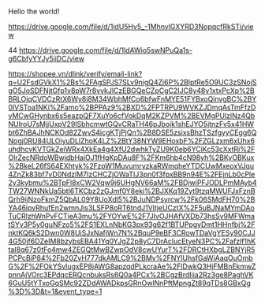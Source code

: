 Hello the world!

https://drive.google.com/file/d/1idU5Hv5_-1MhnvlGXYRD3NopqcfRkSTi/view

44 https://drive.google.com/file/d/1ldAWio5swNPuQa1s-g6CbfyYYJy5iiDC/view

https://shopee.vn/dlink/verify/email-link?q=U2FsdGVkX1%2Bs%2FAgSPJS7SLv9nigQ4Zi6P%2BlptRe5O9UC3zSNojSgO5JoSDFNjtGfp1v8pW7r8vvkJlCzEBGQeCZpCgC2IJC8y48y1xtxPcXp%2BBRLOjqCVDCzRtX6Wy8i8M34WbhMfCo6bfwFnMYE51FYBxoQinvgBC%2BY0lVSToa1NKi%2Famo%2BPPAz9%2BXD%2FPTRPU9WVKZJDmqAsTmFfzDvMCwGHynbx6s5eazpQF7XuYo6cfVokDqM2KZPVM%2BEVMgPUlzlNz4QbNUIroU7sMjjUxpV29ISbhcmwtGQvCRaTH46pJbojk1shEJYO5jtnzFv5x41HWbt6ZhBAJhNCKOd82ZwvS4icgKTjPjQn%2B8DSE5zsixsBhzTSzfgyyCEgg6QNogj0RU84ULOiyuDLlZhoK4LZ%2BtY38NYW9EHoxbF%2FZGLzxm6xUhx6uhdhcvKVTGkZeiWRx4XkEa4g4XfU2dwhkTyZU9K0eb6YCiKc53cXxtRi%2FOlrZecNRdoWBwjdbHaiOJ1fHgKpDAu8F%2FKm6hb4cN98yh%2BKyOBKux%2BkeL26fS64EXhtyk%2FzpW1MuvumryzkaRWmqheYTDCUwMxeoxVJqu4ZnZk83bf7vD0NdzlM7IzCHCZjOWaTIJ3pn0f3fpxBB9n94E%2FEjnLb0cPle2y3kybmu%2BTpFl8xCW2Vqw9j6UHgNV66aM%2FBDjwiPFJODLPmMAyb4TW27WNNkUa5btI6TKCbz2zGJmf0Y8eki%2BJXKq19Zyt9tzqMWUFJxFznBQrh9ijNzoFkmZ5QbAL09Y8UoXdl5%2BJuNDPsyrcw%2Fk06SMdFH70%2BYA46ipvRhufEn2wmnJis3LSFP8oRT6tndJ1VitjeUCztX%2F5uBJNaMYmDAoTuCRlzhWnPvFCTieA3mu%2FYOYwE%2F7JIvOJHAfVXDb73hsSv9MFWmatSYv3P5y0guNFzo5%2FS1EXLnNbKG3px93g62f1BTUPpgyDmt1HHnfbj%2FnktKQ6kS2Dwn0W8UiSJxNafjWn7N%2BquP9eBF3CRowTDaVgYESy90CJJ4G50jf6DZeIM8bzybsEBA41Yq0YJgZ2p8yC7DrAclucEtyeN3PC%2Fafzlf1hKtaI8q67z0tFo4mw4ZEGQtMwBZwpOdV8cwUYurT%2FDRCtHXbgLZBNYjR5PCPcBiP84%2Fb20ZvH777dkAMLC9%2BMv%2FNYlUhsfGaWiAaqOuOmbG%2F%2FOkYSvlugxEP8jAWG8apzqdPLkcraAe%2FlDwkQ3HjFMBnEkmwZpnnAjVOrc3EPdqcERQcnbuksRs6Q0a4PCx%2BCgzBrdIiia2Rz3ge8PaghVK6GuU5tYTxoGqSMc92ZDdAWADkpsGRnOwlNnPftMpngZt89qTDs8GBxQg%3D%3D&t=1&event_type=1
